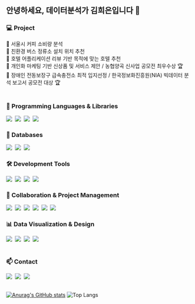 ## 안녕하세요, 데이터분석가 김희은입니다 👋

<!--
**HEKIM-1810/HEKIM-1810** is a ✨ _special_ ✨ repository because its `README.md` (this file) appears on your GitHub profile.

Here are some ideas to get you started:

- 🔭 I’m currently working on ...
- 🌱 I’m currently learning ...
- 👯 I’m looking to collaborate on ...
- 🤔 I’m looking for help with ...
- 💬 Ask me about ...
- 📫 How to reach me: ...
- 😄 Pronouns: ...
- ⚡ Fun fact: ...
-->


</div>

<!--내용 부분-->

<h3 align="left">💻 Project </h3>
 📁 서울시 커피 소비량 분석 <br>
 📁 친환경 버스 정류소 설치 위치 추천 <br>
 📁 호텔 어플리케이션 리뷰 기반 목적에 맞는 호텔 추천 <br>
 📁 개인화 마케팅 기반 신상품 및 서비스 제안 / 농협양곡 신사업 공모전 최우수상 🏆 <br>
 📁 장애인 전동보장구 급속충전소 최적 입지선정 / 한국정보화진흥원(NIA) 빅데이터 분석 보고서 공모전 대상 🏆 <br>
<br>


<h3 align="left">🐍 Programming Languages & Libraries</h3>
<div align="left">
  <img src="https://img.shields.io/badge/Python-3776AB?style=flat-square&logo=Python&logoColor=white"/>&nbsp;
  <img src="https://img.shields.io/badge/pandas-150458?style=flat-square&logo=pandas&logoColor=white" />&nbsp;
  <img src="https://img.shields.io/badge/numpy-013243?style=flat-square&logo=numpy&logoColor=white" />&nbsp;
  <img src="https://img.shields.io/badge/Matplotlib-11557c?style=flat-square&logo=Matplotlib&logoColor=white" />&nbsp;
</div>

<h3 align="left">💾 Databases</h3>
<div align="left">
  <img src="https://img.shields.io/badge/BigQuery-4285F4?style=flat-square&logo=google-cloud&logoColor=white" />&nbsp;
  <img src="https://img.shields.io/badge/MySQL-4479A1?style=flat-square&logo=MySQL&logoColor=white"/>&nbsp;
  <img src="https://img.shields.io/badge/PostgreSQL-4169E1?style=flat-square&logo=postgresql&logoColor=white" />&nbsp;
</div>

<h3 align="left">🛠️ Development Tools</h3>
<div align="left">
  <img src="https://img.shields.io/badge/Colab-F9AB00?style=flat-square&logo=googlecolab&logoColor=white" />&nbsp;
  <img src="https://img.shields.io/badge/VSCode-007ACC?style=flat-square&logo=visual-studio-code&logoColor=white" />&nbsp;
  <img src="https://img.shields.io/badge/jupyter-F37626?style=flat-square&logo=jupyter&logoColor=white" />&nbsp;
  <img src="https://img.shields.io/badge/cursor-00A36C?style=flat-square&logo=cursor&logoColor=white" />&nbsp;
</div>


<h3 align="left">👥 Collaboration & Project Management</h3>
<div align="left">
  <img src="https://img.shields.io/badge/Notion-000000?style=flat-square&logo=notion&logoColor=white" />&nbsp;
  <img src="https://img.shields.io/badge/slack-4A154B?style=flat-square&logo=slack&logoColor=white" />&nbsp;
  <img src="https://img.shields.io/badge/Confluence-172B4D?style=flat-square&logo=confluence&logoColor=white" />&nbsp;
  <img src="https://img.shields.io/badge/Jira-0052CC?style=flat-square&logo=jira&logoColor=white" />&nbsp;
  <img src="https://img.shields.io/badge/git-F05032?style=flat-square&logo=git&logoColor=white" />&nbsp;
  <img src="https://img.shields.io/badge/github-181717?style=flat-square&logo=github&logoColor=white" />&nbsp;
</div>

<h3 align="left">📊 Data Visualization & Design</h3>
<div align="left">
  <img src="https://img.shields.io/badge/Power%20BI-F2C811?style=flat-square&logo=powerbi&logoColor=black" />&nbsp;
  <img src="https://img.shields.io/badge/Redash-FF6B6B?style=flat-square&logo=redash&logoColor=white" />&nbsp;
  <img src="https://img.shields.io/badge/Figma-F24E1E?style=flat-square&logo=figma&logoColor=white" />&nbsp;
  <img src="https://img.shields.io/badge/miricanvas-03C75A?style=flat-square&logo=canvas&logoColor=white" />&nbsp;
</div>

<br>
<h3 align="left">📫 Contact </h3>
<div align="left">
  <a href="mailto:hekim12437@gmail.com"><img src="https://img.shields.io/badge/Gmail-d14836?style=flat-square&logo=Gmail&logoColor=white"/></a>&nbsp;
  <a href="https://grossquokka.tistory.com"><img src="https://img.shields.io/badge/Tistory-000000?style=flat-square&logo=Tistory&logoColor=white"/></a>&nbsp;
  <a href="https://www.linkedin.com/in/heeeun-kim-77b727292/"><img src="https://img.shields.io/badge/LinkedIn-0A66C2?style=flat-square&logo=LinkedIn&logoColor=white"/></a>
</div>

<br>

[![Anurag's GitHub stats](https://github-readme-stats.vercel.app/api?username=hyeinisfree&hide_title=true&show_icons=true&include_all_commits=true&disable_animations=true&theme=vue)](https://github.com/anuraghazra/github-readme-stats)
![Top Langs](https://github-readme-stats.vercel.app/api/top-langs/?username=HEKIM-1810&layout=compact) 



